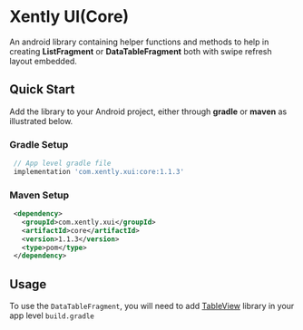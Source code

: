 # Xently UI(Core)

 An android library containing helper functions and methods to help in creating **ListFragment** or
 **DataTableFragment** both with swipe refresh layout embedded.

## Quick Start

Add the library to your Android project, either through **gradle** or **maven** as illustrated below.

### Gradle Setup

```gradle
 // App level gradle file
 implementation 'com.xently.xui:core:1.1.3'
```

### Maven Setup

```xml
 <dependency>
   <groupId>com.xently.xui</groupId>
   <artifactId>core</artifactId>
   <version>1.1.3</version>
   <type>pom</type>
 </dependency>
```

## Usage

To use the `DataTableFragment`, you will need to add [TableView](https://github.com/evrencoskun/TableView#advanced-usage)
library in your app level `build.gradle`